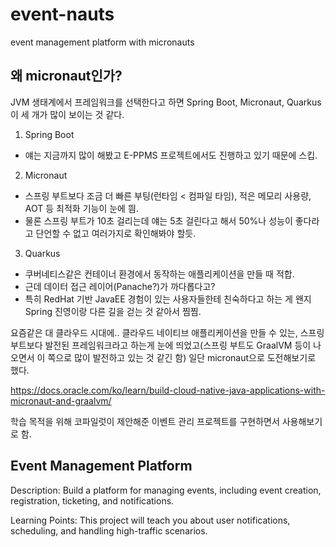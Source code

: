 # event-nauts
event management platform with micronauts

## 왜 micronaut인가?
JVM 생태계에서 프레임워크를 선택한다고 하면 Spring Boot, Micronaut, Quarkus 이 세 개가 많이 보이는 것 같다.
1. Spring Boot
- 얘는 지금까지 많이 해봤고 E-PPMS 프로젝트에서도 진행하고 있기 때문에 스킵.

2. Micronaut
- 스프링 부트보다 조금 더 빠른 부팅(런타임 < 컴파일 타임), 적은 메모리 사용량, AOT 등 최적화 기능이 눈에 띔.
- 물론 스프링 부트가 10초 걸리는데 얘는 5초 걸린다고 해서 50%나 성능이 좋다라고 단언할 수 없고 여러가지로 확인해봐야 할듯.

3. Quarkus
- 쿠버네티스같은 컨테이너 환경에서 동작하는 애플리케이션을 만들 때 적합.
- 근데 데이터 접근 레이어(Panache?)가 까다롭다고?
- 특히 RedHat 기반 JavaEE 경험이 있는 사용자들한테 친숙하다고 하는 게 왠지 Spring 진영이랑 다른 길을 걷는 것 같아서 찜찜.

요즘같은 대 클라우드 시대에.. 클라우드 네이티브 애플리케이션을 만들 수 있는, 스프링 부트보다 발전된 프레임워크라고 하는게 눈에 띄었고(스프링 부트도 GraalVM 등이 나오면서 이 쪽으로 많이 발전하고 있는 것 같긴 함) 일단 micronaut으로 도전해보기로 했다.

https://docs.oracle.com/ko/learn/build-cloud-native-java-applications-with-micronaut-and-graalvm/

학습 목적을 위해 코파일럿이 제안해준 이벤트 관리 프로젝트를 구현하면서 사용해보기로 함.

## Event Management Platform
Description: Build a platform for managing events, including event creation, registration, ticketing, and notifications.

Learning Points: This project will teach you about user notifications, scheduling, and handling high-traffic scenarios.

